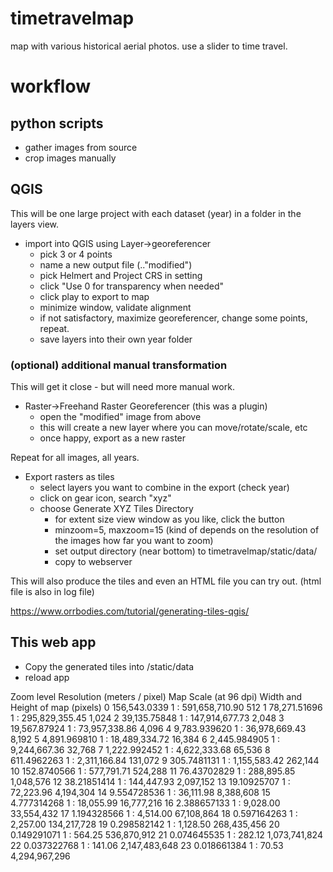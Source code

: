 # timetravelmap
map with various historical aerial photos. use a slider to time travel.

# workflow

## python scripts

* gather images from source
* crop images manually

## QGIS
This will be one large project with each dataset (year) in a folder in the layers view.

* import into QGIS using Layer->georeferencer
  * pick 3 or 4 points
  * name a new output file (.."modified")
  * pick Helmert and Project CRS in setting
  * click "Use 0 for transparency when needed"
  * click play to export to map
  * minimize window, validate alignment
  * if not satisfactory, maximize georeferencer, change some points, repeat.
  * save layers into their own year folder


### (optional) additional manual transformation
This will get it close - but will need more manual work.

* Raster->Freehand Raster Georeferencer (this was a plugin)
  * open the "modified" image from above
  * this will create a new layer where you can move/rotate/scale, etc
  * once happy, export as a new raster

Repeat for all images, all years.

* Export rasters as tiles
  * select layers you want to combine in the export (check year)
  * click on gear icon, search "xyz"
  * choose Generate XYZ Tiles Directory
    * for extent size view window as you like, click the button
    * minzoom=5, maxzoom=15  (kind of depends on the resolution of the images how far you want to zoom)
    * set output directory (near bottom) to timetravelmap/static/data/<year>
    * copy to webserver

This will also produce the tiles and even an HTML file you can try out. (html file is also in log file)

https://www.orrbodies.com/tutorial/generating-tiles-qgis/

## This web app

* Copy the generated tiles into /static/data
* reload app

Zoom level	Resolution (meters / pixel)	Map Scale (at 96 dpi)	Width and Height of map (pixels)
0	156,543.0339	1 : 591,658,710.90	512
1	78,271.51696	1 : 295,829,355.45	1,024
2	39,135.75848	1 : 147,914,677.73	2,048
3	19,567.87924	1 : 73,957,338.86	4,096
4	9,783.939620	1 : 36,978,669.43	8,192
5	4,891.969810	1 : 18,489,334.72	16,384
6	2,445.984905	1 : 9,244,667.36	32,768
7	1,222.992452	1 : 4,622,333.68	65,536
8	611.4962263	1 : 2,311,166.84	131,072
9	305.7481131	1 : 1,155,583.42	262,144
10	152.8740566	1 : 577,791.71	524,288
11	76.43702829	1 : 288,895.85	1,048,576
12	38.21851414	1 : 144,447.93	2,097,152
13	19.10925707	1 : 72,223.96	4,194,304
14	9.554728536	1 : 36,111.98	8,388,608
15	4.777314268	1 : 18,055.99	16,777,216
16	2.388657133	1 : 9,028.00	33,554,432
17	1.194328566	1 : 4,514.00	67,108,864
18	0.597164263	1 : 2,257.00	134,217,728
19	0.298582142	1 : 1,128.50	268,435,456
20	0.149291071	1 : 564.25	536,870,912
21	0.074645535	1 : 282.12	1,073,741,824
22	0.037322768	1 : 141.06	2,147,483,648
23	0.018661384	1 : 70.53	4,294,967,296
